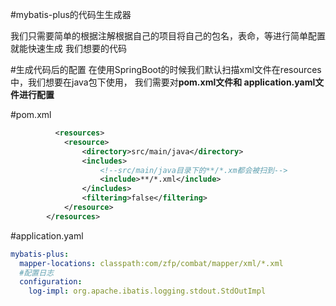 #mybatis-plus的代码生生成器

我们只需要简单的根据注解根据自己的项目将自己的包名，表命，等进行简单配置就能快速生成
我们想要的代码

#生成代码后的配置
在使用SpringBoot的时候我们默认扫描xml文件在resources中，我们想要在java包下使用，
我们需要对**pom.xml文件和 application.yaml文件进行配置**

#pom.xml
````xml 
          <resources>
            <resource>
                <directory>src/main/java</directory>
                <includes>
                    <!--src/main/java目录下的**/*.xm都会被扫到-->
                    <include>**/*.xml</include>
                </includes>
                <filtering>false</filtering>
            </resource>
        </resources>
````
#application.yaml

````yaml 
mybatis-plus:
  mapper-locations: classpath:com/zfp/combat/mapper/xml/*.xml
  #配置日志
  configuration:
    log-impl: org.apache.ibatis.logging.stdout.StdOutImpl
````

